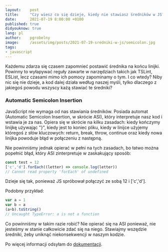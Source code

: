 ```yaml
---
layout:    post
title:     "Czy wiesz co się dzieje, kiedy nie stawiasz średników w JS?"
date:      2021-07-19 8:00:00 +0100
published: true
didyouknow: true
lang: pl
author:    pgrobelny
image:     /assets/img/posts/2021-07-19-sredniki-w-js/semicolon.jpg
tags:
- javascript
---
```

Każdemu zdarza się czasem zapomnieć postawić średnika na końcu linijki. Powinny to wyłapywać reguły zawarte w narzędziach takich jak TSLint, ESList, lecz czasami mimo ich pomocy zapominamy o tym. I co wtedy? Niby nic się nie dzieje, a kod dalej działa według naszej myśli, tylko dlaczego z jakiegoś powodu wszyscy każą stawiać te średniki?

### Automatic Semicolon Insertion
JavaScript nie wymaga od nas stawiania średników. Posiada automat (Automatic Semicolon Insertion, w skrócie ASI), który interpretuje nasz kod i wstawia je za nas. Opiera się w skrócie na kilku zasadach: kiedy kończymy linijkę używając "}", kiedy jest to koniec pliku, kiedy w linijce użyjemy któregoś z słów kluczowych: return, break, throw, continue oraz kiedy nowa linijka powoduje błąd w połączeniu z następną.

Nie powinniśmy jednak opierać w pełni na tych zasadach, bo łatwo można popełnić błąd, który ASI zinterpretuje w zaskakujący sposób:

```javascript
const test = 12
['c','d'].forEach((letter) => console.log(letter))
// Cannot read property 'forEach' of undefined
```
Dzieje się tak, ponieważ JS spróbował połączyć ze sobą 12 i ['c','d'].

Podobny przykład:
```javascript
var a = 1
var b = a
(a+b).toString()
// Uncaught TypeError: a is not a function
```
Co powinniśmy w takim razie robić? Nie opierać się na ASI ponieważ, nie jesteśmy w stanie całkowicie zdać się na niego. Stawiajmy wszędzie średniki, żeby uniknąć niekonsekwencji w naszym kodzie.

Po więcej informacji odsyłam do [dokumentacji](https://tc39.es/ecma262/#sec-automatic-semicolon-insertion).
